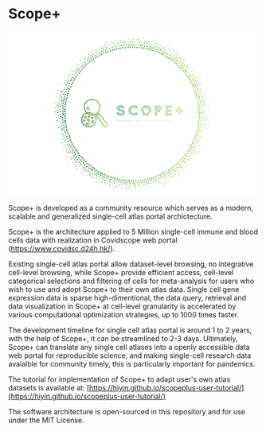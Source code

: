 # Scope+

![logo](./screenshots/Logo_gradient.png)

Scope+ is developed as a community resource which serves as a modern, scalable and generalized single-cell atlas portal archictecture. 

Scope+ is the architecture applied to 5 Million single-cell immune and blood cells data with realization in Covidscope web portal (https://www.covidsc.d24h.hk/). 

Existing single-cell atlas portal allow dataset-level browsing, no integrative cell-level browsing, while Scope+ provide efficient access, cell-level categorical selections and filtering of cells for meta-analysis for users who wish to use and adopt Scope+ to their own atlas data. Single cell gene expression data is sparse high-dimentional, the data query, retrieval and data visualization in Scope+ at cell-level granularity is accelerated by various computational optimization strategies, up to 1000 times faster. 

The development timeline for single cell atlas portal is around 1 to 2 years, with the help of Scope+, it can be streamlined to 2-3 days. Ultimately, Scope+ can translate any single cell atlases into a openly accessible data web portal for reproducible science, and making single-cell research data avaialble for community timely, this is particularly important for pandemics. 

The tutorial for implementation of Scope+ to adapt user's own atlas datasets is available at: [https://hiyin.github.io/scopeplus-user-tutorial/](https://hiyin.github.io/scopeplus-user-tutorial/)

The software architecture is open-sourced in this repository and for use under the MIT License.


